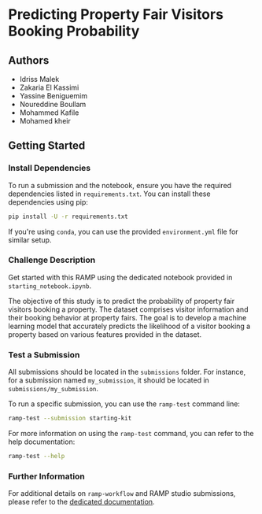 # Predicting Property Fair Visitors Booking Probability

## Authors
- Idriss Malek
- Zakaria El Kassimi
- Yassine Beniguemim
- Noureddine Boullam
- Mohammed Kafile
- Mohamed kheir

## Getting Started

### Install Dependencies

To run a submission and the notebook, ensure you have the required dependencies listed in `requirements.txt`. You can install these dependencies using pip:

```bash
pip install -U -r requirements.txt
```

If you're using `conda`, you can use the provided `environment.yml` file for similar setup.

### Challenge Description

Get started with this RAMP using the dedicated notebook provided in `starting_notebook.ipynb`.

The objective of this study is to predict the probability of property fair visitors booking a property. The dataset comprises visitor information and their booking behavior at property fairs. The goal is to develop a machine learning model that accurately predicts the likelihood of a visitor booking a property based on various features provided in the dataset.

### Test a Submission

All submissions should be located in the `submissions` folder. For instance, for a submission named `my_submission`, it should be located in `submissions/my_submission`.

To run a specific submission, you can use the `ramp-test` command line:

```bash
ramp-test --submission starting-kit
```

For more information on using the `ramp-test` command, you can refer to the help documentation:

```bash
ramp-test --help
```

### Further Information

For additional details on `ramp-workflow` and RAMP studio submissions, please refer to the [dedicated documentation](https://paris-saclay-cds.github.io/ramp-docs/ramp-workflow/stable/using_kits.html).
